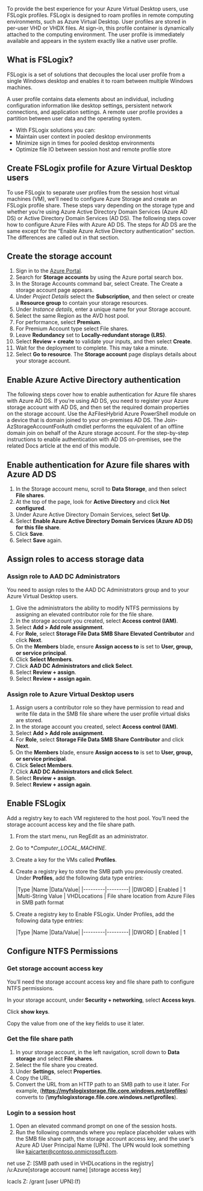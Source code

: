 To provide the best experience for your Azure Virtual Desktop users, use FSLogix profiles. FSLogix is designed to roam profiles in remote computing environments, such as Azure Virtual Desktop. User profiles are stored in per-user VHD or VHDX files.  At sign-in, this profile container is dynamically attached to the computing environment. The user profile is immediately available and appears in the system exactly like a native user profile.

## What is FSLogix?

FSLogix is a set of solutions that decouples the local user profile from a single Windows desktop and enables it to roam between multiple Windows machines.

A user profile contains data elements about an individual, including configuration information like desktop settings, persistent network connections, and application settings. A remote user profile provides a partition between user data and the operating system.

- With FSLogix solutions you can:
- Maintain user context in pooled desktop environments
- Minimize sign in times for pooled desktop environments
- Optimize file IO between session host and remote profile store

## Create FSLogix profile for Azure Virtual Desktop users

To use FSLogix to separate user profiles from the session host virtual machines (VM), we’ll need to configure Azure Storage and create an FSLogix profile share. These steps vary depending on the storage type and whether you’re using Azure Active Directory Domain Services (Azure AD DS) or Active Directory Domain Services (AD DS). The following steps cover how to configure Azure Files with Azure AD DS. The steps for AD DS are the same except for the “Enable Azure Active Directory authentication” section. The differences are called out in that section.

## Create the storage account

1. Sign in to the [Azure Portal](https://ms.portal.azure.com/?azure-portal=truey#home).
1. Search for **Storage accounts** by using the Azure portal search box.
1. In the Storage Accounts command bar, select Create. The Create a storage account page appears.
1. Under *Project Details* select the **Subscription**, and then select or create a **Resource group** to contain your storage resources.
1. Under *Instance details*, enter a unique name for your Storage account.
1. Select the same Region as the AVD host pool.
1. For performance, select **Premium**.
1. For Premium Account type select File shares.
1. Leave **Redundancy** set to **Locally-redundant storage (LRS)**.
1. Select **Review + create** to validate your inputs, and then select **Create**.
1. Wait for the deployment to complete. This may take a minute.
1. Select **Go to resource**. The **Storage account** page displays details about your storage account.

## Enable Azure Active Directory authentication

The following steps cover how to enable authentication for Azure file shares with Azure AD DS. If you’re using AD DS, you need to register your Azure storage account with AD DS, and then set the required domain properties on the storage account. Use the AzFilesHybrid Azure PowerShell module on a device that is domain joined to your on-premises AD DS. The Join-AzStorageAccountForAuth cmdlet performs the equivalent of an offline domain join on behalf of the Azure storage account. For the step-by-step instructions to enable authentication with AD DS on-premises, see the related Docs article at the end of this module.

## Enable authentication for Azure file shares with Azure AD DS

1. In the Storage account menu, scroll to **Data Storage**, and then select **File shares**.
1. At the top of the page, look for **Active Directory** and click **Not configured**.
1. Under Azure Active Directory Domain Services, select **Set Up**.
1. Select **Enable Azure Active Directory Domain Services (Azure AD DS) for this file share**.
1. Click **Save**.
1. Select **Save** again.

## Assign roles to access storage data

### Assign role to AAD DC Administrators

You need to assign roles to the AAD DC Administrators group and to your Azure Virtual Desktop users.

1. Give the administrators the ability to modify NTFS permissions by assigning an elevated contributor role for the file share.
1. In the storage account you created, select **Access control (IAM)**.
1. Select **Add > Add role assignment**.
1. For **Role**, select **Storage File Data SMB Share Elevated Contributor** and click **Next**.
1. On the **Members** blade, ensure **Assign access to** is set to **User, group, or service principal**.
1. Click **Select Members**.
1. Click **AAD DC Administrators and click Select**.
1. Select **Review + assign**.
1. Select **Review + assign again**.

### Assign role to Azure Virtual Desktop users

1. Assign users a contributor role so they have permission to read and write file data in the SMB file share where the user profile virtual disks are stored.
1. In the storage account you created, select **Access control (IAM)**.
1. Select **Add > Add role assignment**.
1. For **Role**, select **Storage File Data SMB Share Contributor** and click **Next**.
1. On the **Members** blade, ensure **Assign access to** is set to **User, group, or service principal**.
1. Click **Select Members**.
1. Click **AAD DC Administrators and click Select**.
1. Select **Review + assign**.
1. Select **Review + assign again**.

## Enable FSLogix

Add a registry key to each VM registered to the host pool. You’ll need the storage account access key and the file share path.

1. From the start menu, run RegEdit as an administrator.
1. Go to **Computer_LOCAL_MACHINE*.
1. Create a key for the VMs called **Profiles**.
1. Create a registry key to store the SMB path you previously created. Under **Profiles**, add the following data type entries:

   |Type  |Name  |Data/Value|
   |---------|---------|
   |DWORD | Enabled | 1
   |Multi-String Value | VHDLocations | File share location from Azure Files in SMB path format

1. Create a registry key to Enable FSLogix. Under Profiles, add the following data type entries:

   |Type  |Name  |Data/Value|
   |---------|---------|
   |DWORD | Enabled | 1

## Configure NTFS Permissions

### Get storage account access key

You’ll need the storage account access key and file share path to configure NTFS permissions.

In your storage account, under **Security + networking**, select **Access keys**.

Click **show keys**.

Copy the value from one of the key fields to use it later.

### Get the file share path

1. In your storage account, in the left navigation, scroll down to **Data storage** and select **File shares**.
1. Select the file share you created.
1. Under **Settings**, select **Properties**.
1. Copy the URL.
1. Convert the URL from an HTTP path to an SMB path to use it later. For example, (**https://myfslogixstorage.file.core.windows.net/profiles**) converts to (**\\myfslogixstorage.file.core.windows.net\profiles**).

### Login to a session host

1. Open an elevated command prompt on one of the session hosts.
1. Run the following commands where you replace placeholder values with the SMB file share path, the storage account access key, and the user’s Azure AD User Principal Name (UPN). The UPN would look something like kaicarter@contoso.onmicrosoft.com.

net use Z: [SMB path used in VHDLocations in the registry] /u:Azure\[storage account name] [storage access key]

Icacls Z: /grant [user UPN]:(f)